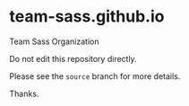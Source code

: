 team-sass.github.io
===================

Team Sass Organization

Do not edit this repository directly.

Please see the ```source``` branch for more details.

Thanks.
